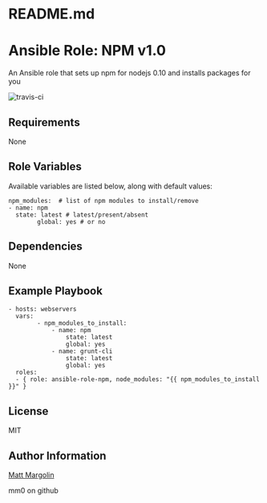 # README.md

# Ansible Role: NPM v1.0

An Ansible role that sets up npm for nodejs 0.10 and installs packages for you

![travis-ci](https://travis-ci.org/mm0/ansible-role-npm.svg?branch=master)

## Requirements

None 

## Role Variables

Available variables are listed below, along with default values:

    npm_modules:  # list of npm modules to install/remove
    - name: npm
      state: latest # latest/present/absent
			global: yes # or no

## Dependencies

None 

## Example Playbook

    - hosts: webservers
      vars:
			- npm_modules_to_install:
				- name: npm
					state: latest
					global: yes
				- name: grunt-cli
					state: latest
					global: yes
      roles:
      - { role: ansible-role-npm, node_modules: "{{ npm_modules_to_install }}" }

## License

MIT

Author Information
------------------

[Matt Margolin](mailto:matt.margolin@gmail.com)

mm0 on github
